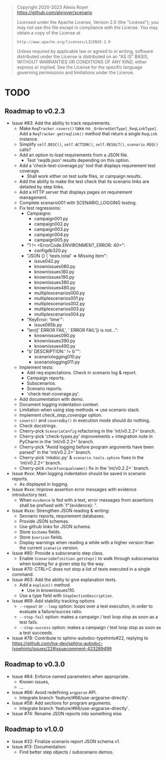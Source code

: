 > Copyright 2020-2023 Alexis Royer <https://github.com/alxroyer/scenario>
>
> Licensed under the Apache License, Version 2.0 (the "License");
> you may not use this file except in compliance with the License.
> You may obtain a copy of the License at
>
>     http://www.apache.org/licenses/LICENSE-2.0
>
> Unless required by applicable law or agreed to in writing, software
> distributed under the License is distributed on an "AS IS" BASIS,
> WITHOUT WARRANTIES OR CONDITIONS OF ANY KIND, either express or implied.
> See the License for the specific language governing permissions and
> limitations under the License.


# TODO

## Roadmap to v0.2.3

- Issue #83: Add the ability to track requirements.
    - Make `ReqTracker.covers()` take no `_OrderedSetType[_ReqLinkType]`.
      Add a `ReqTracker.getreqlink()` method that return a single `ReqLink` instance.
    - Simplify `self.DESC()`, `self.ACTION()`, `self.RESULT()`, `scenario.REQ()` calls?
    - Add an option to load requirements from a JSON file.
        - Test 'reqdb.json' results depending on this option.
    - Add a 'check-test-coverage.py' tool that displays requirement test coverage.
        - Shall work either on test suite files, or campaign results.
    - Add the ability to make the test check that its scenario links are detailed by step links.
    - Add a HTTP server that displays pages on requirement management.
    - Complete scenario001 with SCENARIO_LOGGING testing.
    - Fix test regressions:
        - Campaigns:
            - campaign001.py
            - campaign002.py
            - campaign003.py
            - campaign004.py
            - campaign005.py
        - "1 != <ErrorCode.ENVIRONMENT_ERROR: 40>":
            - configdb320.py
        - "JSON {} | 'tests.total' => Missing item":
            - issue042.py
            - knownissues080.py
            - knownissues180.py
            - knownissues190.py
            - knownissues380.py
            - knownissues480.py
            - multiplescenarios000.py
            - multiplescenarios001.py
            - multiplescenarios002.py
            - multiplescenarios003.py
            - multiplescenarios004.py
        - "KeyError: 'time'":
            - issue065b.py
        - "len(['      ERROR    FAIL', '      ERROR    FAIL']) is not...":
            - knownissues090.py
            - knownissues390.py
            - knownissues490.py
        - "b'  DESCRIPTION:' != b''":
            - scenariologging010.py
            - scenariologging011.py
    - Implement tests:
        - Add req expectations. Check in scenario log & report.
        - Campaign reports.
        - Subscenarios.
        - Scenario reports.
        - 'check-test-coverage.py'.
    - Add documentation with demo.
    - Document logging indentation context.
    - Limitation when using step methods => use scenario stack.
    - Implement *check_step_coverage* option.
    - `covers()` and `coveredby()` in execution mode should do nothing.
    - Check docstrings.
    - Cherry-pick `ScenarioConfig` refactoring in the 'int/v0.2.2+' branch.
    - Cherry-pick 'check-types.py' improvements + integration note in PyCharm in the 'int/v0.2.2+' branch.
    - Cherry-pick "Avoid logging before program arguments have been parsed" in the 'int/v0.2.2+' branch.
    - Cherry-pick 'mkdoc.py' & `scenario.tools.sphinx` fixes in the 'int/v0.2.2+' branch.
    - Cherry-pick `checkfuncqualname()` fix in the 'int/v0.2.2+' branch.
- Issue #xxx: Main logging indentation should be saved in scenario reports.
    - As displayed in logging.
- Issue #xxx: Improve assertion error messages with evidence introductory text.
    - When `evidence` is fed with a text, error messages from assertions shall be prefixed with `f"{evidence}: ".
- Issue #xxx: Strengthen JSON reading & writing:
    - Secnario reports, requirement databases.
    - Provide JSON schemas.
    - Use github links for JSON schema.
    - Store `$schema` fields.
    - Store `$version` fields.
    - Display warnings when reading a while with a higher version than the current `scenario` version.
- Issue #80: Provide a subscenario step class.
    - Enable `ScenarioDefinition.getstep()` to walk through subscenarios when looking for a given step by the way.
- Issue #70: CTRL+C does not stop a list of tests executed in a single command.
- Issue #63: Add the ability to give explanation texts.
    - Add a `explain()` method.
        - Use in knownissues110.
    - Use a type field with `StepSectionDescription`.
- Issue #69: Add stability tracking options
    - `--repeat` or `--loop` option: loops over a test execution, in order to evaluate a failure/succes ratio.
    - `--stop-fail` option: makes a campaign / test loop stop as soon as a test fails.
    - `--stop-success` option: makes a campaign / test loop stop as soon as a test succeeds.
- Issue #78: Contribute to sphinx-autodoc-typehints#22, replying to https://github.com/tox-dev/sphinx-autodoc-typehints/issues/22#issuecomment-423289499


## Roadmap to v0.3.0

- Issue #84: Enforce named parameters when appropriate.
    - Known issues,
    - ...
- Issue #66: Avoid redefining `argparse` API.
    - Integrate branch 'feature/#66/use-argparse-directly'.
- Issue #58: Add sections for program arguments.
    - Integrate branch 'feature/#66/use-argparse-directly'.
- Issue #74: Rename JSON reports into something else.


## Roadmap to v1.0.0

- Issue #32: Finalize scenario report JSON schema v1.
- Issue #13: Documentation:
    - Find better step objects / subscenario demos.
